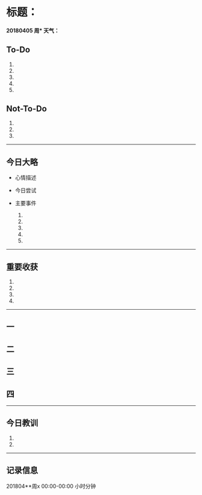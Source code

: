 # 标题：

#### 20180405   周*   天气：

## To-Do

1.

2.

3.

4.

5.

## Not-To-Do

1.

2.

3.
***
## 今日大略

* 心情描述

* 今日尝试

* 主要事件

  1.

  2.

  3.

  4.

  5.

***
## 重要收获

1.

2.

3.

4.
***
## 一

## 二

## 三

## 四
***
## 今日教训

1.

2.

***
## 记录信息

201804**周x  00:00-00:00    小时分钟
